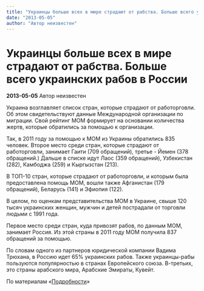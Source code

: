 ```yaml
---
title: "Украинцы больше всех в мире страдают от рабства. Больше всего украинских рабов в России"
date: "2013-05-05"
author: "Автор неизвестен"
---
```


# Украинцы больше всех в мире страдают от рабства. Больше всего украинских рабов в России

**2013-05-05** Автор неизвестен

Украина возглавляет список стран, которые страдают от работорговли. Об этом свидетельствуют данные Международной организации по миграции. Свой рейтинг МОМ формирует на основании количества жертв, которые обратились за помощью к организации.

Так, в 2011 году за помощью к МОМ из Украины обратились 835 человек. Второе место среди стран, которые страдают от работорговли, занимает Гаити (709 обращений), третье - Йемен (378 обращений.) Дальше в списке идут Лаос (359 обращений), Узбекистан (282), Камбоджа (259) и Кыргызстан (213).

В ТОП-10 стран, которые страдают от работорговли, и которым была предоставлена помощь МОМ, вошли также Афганистан (179 обращений), Беларусь (141) и Эфиопия (122).

В целом, по оценкам представительства МОМ в Украине, свыше 120 тысяч украинских женщин, мужчин и детей пострадали от торговли людьми с 1991 года.

Первое место среди стран, куда привозят рабов, по данным МОМ, занимает Россия. Из этой страны в 2011 году МОМ получила 837 обращений за помощью.

По словам одного из партнеров юридической компании Вадима Трюхана, в Россию идет 65% украинских рабов. Также украинцы-рабы пользуются популярностью в странах Европейского союза. В-третьих, это страны арабского мира, Арабские Эмираты, Кувейт.

По материалам «[Подробности](http://podrobnosti.ua/)»